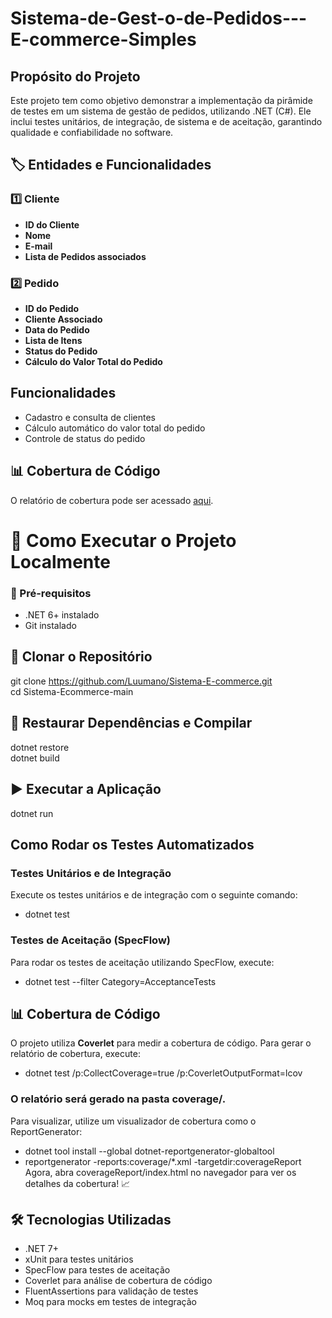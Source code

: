 # Sistema-de-Gest-o-de-Pedidos---E-commerce-Simples

## Propósito do Projeto
Este projeto tem como objetivo demonstrar a implementação da pirâmide de testes em um sistema de gestão de pedidos, utilizando .NET (C#). Ele inclui testes unitários, de integração, de sistema e de aceitação, garantindo qualidade e confiabilidade no software.
## 🏷️ Entidades e Funcionalidades

### 1️⃣ Cliente  
- **ID do Cliente**  
- **Nome**  
- **E-mail**  
- **Lista de Pedidos associados**  

### 2️⃣ Pedido  
- **ID do Pedido**  
- **Cliente Associado**  
- **Data do Pedido**  
- **Lista de Itens**  
- **Status do Pedido**  
- **Cálculo do Valor Total do Pedido**  
## Funcionalidades
* Cadastro e consulta de clientes
* Cálculo automático do valor total do pedido
* Controle de status do pedido
## 📊 Cobertura de Código
O relatório de cobertura pode ser acessado [aqui](coverage/index.html).

# 🚀 Como Executar o Projeto Localmente
### 📌 Pré-requisitos  
- .NET 6+ instalado  
- Git instalado
## 🔧 Clonar o Repositório  
git clone https://github.com/Luumano/Sistema-E-commerce.git  
cd Sistema-Ecommerce-main  
## 🔨 Restaurar Dependências e Compilar  
dotnet restore  
dotnet build
## ▶️ Executar a Aplicação  
dotnet run  

## Como Rodar os Testes Automatizados
### Testes Unitários e de Integração
Execute os testes unitários e de integração com o seguinte comando:
* dotnet test

### Testes de Aceitação (SpecFlow)
Para rodar os testes de aceitação utilizando SpecFlow, execute:
* dotnet test --filter Category=AcceptanceTests

## 📊 Cobertura de Código  
O projeto utiliza **Coverlet** para medir a cobertura de código. Para gerar o relatório de cobertura, execute:  
* dotnet test /p:CollectCoverage=true /p:CoverletOutputFormat=lcov

### O relatório será gerado na pasta coverage/.
Para visualizar, utilize um visualizador de cobertura como o ReportGenerator:
* dotnet tool install --global dotnet-reportgenerator-globaltool  
* reportgenerator -reports:coverage/*.xml -targetdir:coverageReport 
Agora, abra coverageReport/index.html no navegador para ver os detalhes da cobertura! 📈
## 🛠️ Tecnologias Utilizadas  
- .NET 7+  
- xUnit para testes unitários  
- SpecFlow para testes de aceitação  
- Coverlet para análise de cobertura de código  
- FluentAssertions para validação de testes  
- Moq para mocks em testes de integração  
